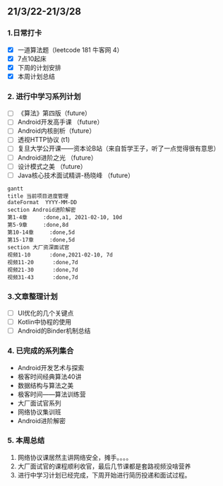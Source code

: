 ##  21/3/22-21/3/28

### 1.日常打卡

- [x] 一道算法题（leetcode 181 牛客网 4） 
- [x] 7点10起床
- [x] 下周的计划安排
- [x] 本周计划总结

### 2. 进行中学习系列计划

- [ ] 《算法》第四版（future）
- [ ] Android开发高手课 （future）
- [ ] Android内核剖析（future）
- [ ] 透视HTTP协议 (t1)
- [ ] 复旦大学公开课——资本论B站（来自哲学王子，听了一点觉得很有意思）
- [ ] Android进阶之光 （future）
- [ ] 设计模式之美 （future）
- [ ] Java核心技术面试精讲-杨晓峰 （future）

```mermaid
gantt
title 当前项目进度管理
dateFormat  YYYY-MM-DD
section Android进阶解密
第1-4章     :done,a1, 2021-02-10, 10d
第5-9章     :done,8d
第10-14章     :done,5d
第15-17章     :done,5d
section 大厂资深面试官
视频1-10      :done,2021-02-10, 7d
视频11-20      :done,7d
视频21-30      :done,7d
视频31-43      :done,7d
```

### 3.文章整理计划

- [ ] UI优化的几个关键点
- [ ] Kotlin中协程的使用
- [ ] Android的Binder机制总结

### 4. 已完成的系列集合

- Android开发艺术与探索
- 极客时间经典算法40讲
- 数据结构与算法之美
- 极客时间——算法训练营
- 大厂面试官系列
- 网络协议集训班
- Android进阶解密

### 5. 本周总结

1. 网络协议课居然主讲网络安全，摊手。。。。
2. 大厂面试官的课程顺利收官，最后几节课都是套路视频没啥营养
3. 进行中学习计划已经完成，下周开始进行简历投递和面试过程。

